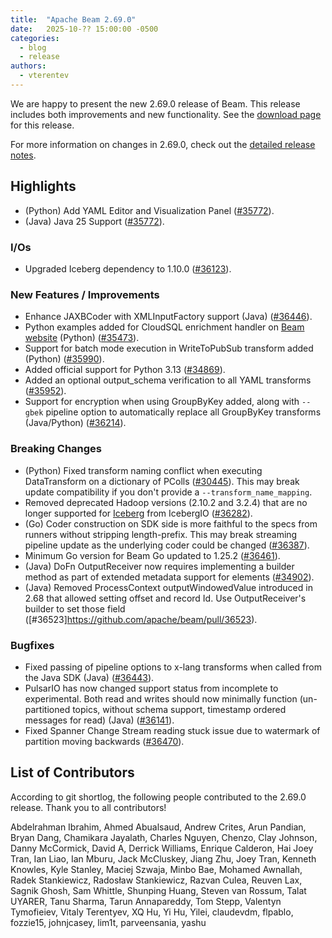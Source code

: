 ```yaml
---
title:  "Apache Beam 2.69.0"
date:   2025-10-?? 15:00:00 -0500
categories:
  - blog
  - release
authors:
  - vterentev
---
```

<!--
Licensed under the Apache License, Version 2.0 (the "License");
you may not use this file except in compliance with the License.
You may obtain a copy of the License at
http://www.apache.org/licenses/LICENSE-2.0
Unless required by applicable law or agreed to in writing, software
distributed under the License is distributed on an "AS IS" BASIS,
WITHOUT WARRANTIES OR CONDITIONS OF ANY KIND, either express or implied.
See the License for the specific language governing permissions and
limitations under the License.
-->

We are happy to present the new 2.69.0 release of Beam.
This release includes both improvements and new functionality.
See the [download page](/get-started/downloads/#2690-2025-10-??) for this release.

<!--more-->

For more information on changes in 2.69.0, check out the [detailed release notes](https://github.com/apache/beam/milestone/37?closed=1).

## Highlights

* (Python) Add YAML Editor and Visualization Panel ([#35772](https://github.com/apache/beam/issues/35772)).
* (Java) Java 25 Support ([#35772](https://github.com/apache/beam/issues/35627)).

### I/Os

* Upgraded Iceberg dependency to 1.10.0 ([#36123](https://github.com/apache/beam/issues/36123)).

### New Features / Improvements

* Enhance JAXBCoder with XMLInputFactory support (Java) ([#36446](https://github.com/apache/beam/issues/36446)).
* Python examples added for CloudSQL enrichment handler on [Beam website](https://beam.apache.org/documentation/transforms/python/elementwise/enrichment-cloudsql/) (Python) ([#35473](https://github.com/apache/beam/issues/36095)).
* Support for batch mode execution in WriteToPubSub transform added (Python) ([#35990](https://github.com/apache/beam/issues/35990)).
* Added official support for Python 3.13 ([#34869](https://github.com/apache/beam/issues/34869)).
* Added an optional output_schema verification to all YAML transforms ([#35952](https://github.com/apache/beam/issues/35952)).
* Support for encryption when using GroupByKey added, along with `--gbek` pipeline option to automatically replace all GroupByKey transforms (Java/Python) ([#36214](https://github.com/apache/beam/issues/36214)).

### Breaking Changes

* (Python) Fixed transform naming conflict when executing DataTransform on a dictionary of PColls ([#30445](https://github.com/apache/beam/issues/30445)).
  This may break update compatibility if you don't provide a `--transform_name_mapping`.
* Removed deprecated Hadoop versions (2.10.2 and 3.2.4) that are no longer supported for [Iceberg](https://github.com/apache/iceberg/issues/10940) from IcebergIO ([#36282](https://github.com/apache/beam/issues/36282)).
* (Go) Coder construction on SDK side is more faithful to the specs from runners without stripping length-prefix. This may break streaming pipeline update as the underlying coder could be changed ([#36387](https://github.com/apache/beam/issues/36387)).
* Minimum Go version for Beam Go updated to 1.25.2 ([#36461](https://github.com/apache/beam/issues/36461)).
* (Java) DoFn OutputReceiver now requires implementing a builder method as part of extended metadata support for elements ([#34902](https://github.com/apache/beam/issues/34902)).
* (Java) Removed ProcessContext outputWindowedValue introduced in 2.68 that allowed setting offset and record Id. Use OutputReceiver's builder to set those field ([#36523]https://github.com/apache/beam/pull/36523).

### Bugfixes

* Fixed passing of pipeline options to x-lang transforms when called from the Java SDK (Java) ([#36443](https://github.com/apache/beam/issues/36443)).
* PulsarIO has now changed support status from incomplete to experimental. Both read and writes should now minimally
  function (un-partitioned topics, without schema support, timestamp ordered messages for read) (Java)
  ([#36141](https://github.com/apache/beam/issues/36141)).
* Fixed Spanner Change Stream reading stuck issue due to watermark of partition moving backwards ([#36470](https://github.com/apache/beam/issues/36470)).

## List of Contributors

According to git shortlog, the following people contributed to the 2.69.0 release. Thank you to all contributors!

Abdelrahman Ibrahim, Ahmed Abualsaud, Andrew Crites, Arun Pandian, Bryan Dang, Chamikara Jayalath, Charles Nguyen, Chenzo, Clay Johnson, Danny McCormick, David A, Derrick Williams, Enrique Calderon, Hai Joey Tran, Ian Liao, Ian Mburu, Jack McCluskey, Jiang Zhu, Joey Tran, Kenneth Knowles, Kyle Stanley, Maciej Szwaja, Minbo Bae, Mohamed Awnallah, Radek Stankiewicz, Radosław Stankiewicz, Razvan Culea, Reuven Lax, Sagnik Ghosh, Sam Whittle, Shunping Huang, Steven van Rossum, Talat UYARER, Tanu Sharma, Tarun Annapareddy, Tom Stepp, Valentyn Tymofieiev, Vitaly Terentyev, XQ Hu, Yi Hu, Yilei, claudevdm, flpablo, fozzie15, johnjcasey, lim1t, parveensania, yashu
